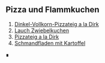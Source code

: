 ## Pizza und Flammkuchen

1. [Dinkel-Vollkorn-Pizzateig a la Dirk](Dinkel-Vollkorn-Pizzateig-a-la-Dirk.md)
2. [Lauch Zwiebelkuchen](Lauch-Zwiebelkuchen.md)
3. [Pizzateig a la Dirk](Pizzateig-a-la-Dirk.md)
4. [Schmandfladen mit Kartoffel](Schmandfladen-mit-Kartoffeln.md)

∎  
